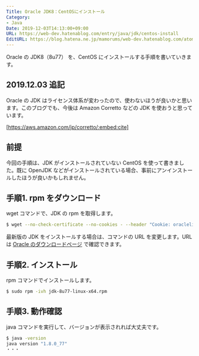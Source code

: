 ```yaml
---
Title: Oracle JDK8：CentOSにインストール
Category:
- Java
Date: 2019-12-03T14:13:00+09:00
URL: https://web-dev.hatenablog.com/entry/java/jdk/centos-install
EditURL: https://blog.hatena.ne.jp/mamorums/web-dev.hatenablog.com/atom/entry/10328749687178823348
---
```


Oracle の JDK8（8u77） を、CentOS にインストールする手順を書いていきます。


## 2019.12.03 追記
Oracle の JDK はライセンス体系が変わったので、使わないほうが良いかと思います。このブログでも、今後は Amazon Corretto などの JDK を使おうと思っています。

[https://aws.amazon.com/jp/corretto/:embed:cite]


## 前提
今回の手順は、JDK がインストールされていない CentOS を使って書きました。既に OpenJDK などがインストールされている場合、事前にアンインストールしたほうが良いかもしれません。


## 手順1. rpm をダウンロード
wget コマンドで、JDK の rpm を取得します。

```bash
$ wget --no-check-certificate --no-cookies - --header "Cookie: oraclelicense=accept-securebackup-cookie" http://download.oracle.com/otn-pub/java/jdk/8u77-b03/jdk-8u77-linux-x64.rpm
```

最新版の JDK をインストールする場合は、コマンドの URL を変更します。URL は [Oracle のダウンロードページ](http://www.oracle.com/technetwork/java/javase/downloads/jdk8-downloads-2133151.html) で確認できます。


## 手順2. インストール
rpm コマンドでインストールします。

```bash
$ sudo rpm -ivh jdk-8u77-linux-x64.rpm
```


## 手順3. 動作確認
java コマンドを実行して、バージョンが表示されれば大丈夫です。

```bash
$ java -version
java version "1.8.0_77"
・・・
```
